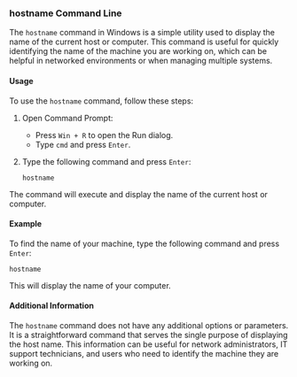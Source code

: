 
### hostname Command Line

The `hostname` command in Windows is a simple utility used to display the name of the current host or computer. This command is useful for quickly identifying the name of the machine you are working on, which can be helpful in networked environments or when managing multiple systems.

#### Usage

To use the `hostname` command, follow these steps:

1. Open Command Prompt:
   - Press `Win + R` to open the Run dialog.
   - Type `cmd` and press `Enter`.

2. Type the following command and press `Enter`:
   ```
   hostname
   ```

The command will execute and display the name of the current host or computer.

#### Example

To find the name of your machine, type the following command and press `Enter`:
```
hostname
```
This will display the name of your computer.

#### Additional Information

The `hostname` command does not have any additional options or parameters. It is a straightforward command that serves the single purpose of displaying the host name. This information can be useful for network administrators, IT support technicians, and users who need to identify the machine they are working on.
